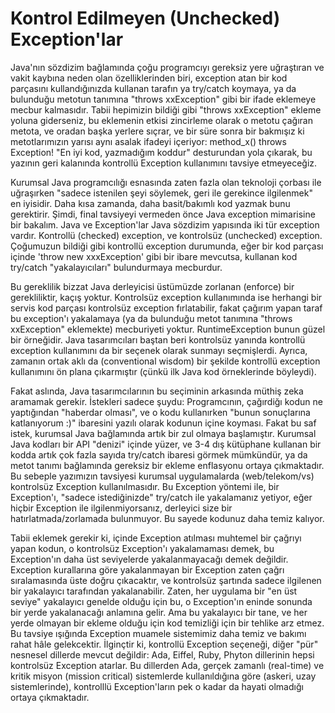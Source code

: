 # Kontrol Edilmeyen (Unchecked) Exception'lar

Java'nın sözdizim bağlamında çoğu programcıyı gereksiz yere uğraştıran
ve vakit kaybına neden olan özelliklerinden biri, exception atan bir
kod parçasını kullandığınızda kullanan tarafın ya try/catch koymaya,
ya da bulunduğu metotun tanımına "throws xxException" gibi bir ifade
eklemeye mecbur kalmasıdır. Tabii hepimizin bildiği gibi "throws
xxException" ekleme yoluna giderseniz, bu eklemenin etkisi zincirleme
olarak o metotu çağıran metota, ve oradan başka yerlere sıçrar, ve bir
süre sonra bir bakmışız ki metotlarımızın yarısı aynı asalak ifadeyi
içeriyor: method_x() throws Exception!  "En iyi kod, yazmadığım
koddur" desturundan yola çıkarak, bu yazının geri kalanında kontrollü
Exception kullanımını tavsiye etmeyeceğiz.

Kurumsal Java programcılığı esnasında zaten fazla olan teknoloji
çorbası ile uğraşırken "sadece istenilen şeyi söylemek, geri ile
gerekince ilgilenmek" en iyisidir. Daha kısa zamanda, daha
basit/bakımlı kod yazmak bunu gerektirir.  Şimdi, final tavsiyeyi
vermeden önce Java exception mimarisine bir bakalım.  Java ve
Exception'lar Java sözdizim yapısında iki tür exception
vardır. Kontrollü (checked) exception, ve kontrolsüz (unchecked)
exception.  Çoğumuzun bildiği gibi kontrollü exception durumunda, eğer
bir kod parçası içinde 'throw new xxxException' gibi bir ibare
mevcutsa, kullanan kod try/catch "yakalayıcıları" bulundurmaya
mecburdur.

Bu gereklilik bizzat Java derleyicisi üstümüzde zorlanan (enforce) bir
gerekliliktir, kaçış yoktur.  Kontrolsüz exception kullanımında ise
herhangi bir servis kod parçası kontrolsüz exception fırlatabilir,
fakat çağırım yapan taraf bu exception'ı yakalamaya (ya da bulunduğu
metot tanımına "throws xxException" eklemekte) mecburiyeti
yoktur. RuntimeException bunun güzel bir örneğidir.  Java
tasarımcıları baştan beri kontrolsüz yanında kontrollü exception
kullanımını da bir seçenek olarak sunmayı seçmişlerdi. Ayrıca, zamanın
ortak aklı da (conventional wisdom) bir şekilde kontrollü exception
kullanımını ön plana çıkarmıştır (çünkü ilk Java kod örneklerinde
böyleydi).

Fakat aslında, Java tasarımcılarının bu seçiminin arkasında müthiş
zeka aramamak gerekir. İstekleri sadece şuydu: Programcının, çağırdiğı
kodun ne yaptığından "haberdar olması", ve o kodu kullanırken "bunun
sonuçlarına katlanıyorum :)" ibaresini yazılı olarak kodunun içine
koyması.  Fakat bu saf istek, kurumsal Java bağlamında artık bir zul
olmaya başlamıştır. Kurumsal Java kodları bir API "denizi" içinde
yüzer, ve 3-4 dış kütüphane kullanan bir kodda artık çok fazla sayıda
try/catch ibaresi görmek mümkündür, ya da metot tanımı bağlamında
gereksiz bir ekleme enflasyonu ortaya çıkmaktadır.  Bu sebeple
yazımızın tavsiyesi kurumsal uygulamalarda (web/telekom/vs) kontrolsüz
Exception kullanılmasıdır. Bu Exception yöntemi ile, bir Exception'ı,
"sadece istediğinizde" try/catch ile yakalamanız yetiyor, eğer hiçbir
Exception ile ilgilenmiyorsanız, derleyici size bir
hatırlatmada/zorlamada bulunmuyor. Bu sayede kodunuz daha temiz
kalıyor.

Tabii eklemek gerekir ki, içinde Exception atılması muhtemel bir
çağrıyı yapan kodun, o kontrolsüz Exception'ı yakalamaması demek, bu
Exception'ın daha üst seviyelerde yakalanmayacağı demek
değildir. Exception kurallarına göre yakalanmayan bir Exception zaten
çağrı sıralamasında üste doğru çıkacaktır, ve kontrolsüz şartında
sadece ilgilenen bir yakalayıcı tarafından yakalanabilir. Zaten, her
uygulama bir "en üst seviye" yakalayıcı genelde olduğu için bu, o
Exception'ın eninde sonunda bir yerde yakalanacağı anlamına gelir. Ama
bu yakalayıcı bir tane, ve her yerde olmayan bir ekleme olduğu için
kod temizliği için bir tehlike arz etmez.  Bu tavsiye ışığında
Exception muamele sistemimiz daha temiz ve bakımı rahat hâle
gelekcektir.  İlginçtir ki, kontrollü Exception seçeneği, diğer "pür"
nesnesel dillerde mevcut değildir: Ada, Eiffel, Ruby, Phyton
dillerinin hepsi kontrolsüz Exception atarlar. Bu dillerden Ada,
gerçek zamanlı (real-time) ve kritik misyon (mission critical)
sistemlerde kullanıldığına göre (askeri, uzay sistemlerinde),
kontrolllü Exception'ların pek o kadar da hayati olmadığı ortaya
çıkmaktadır.





